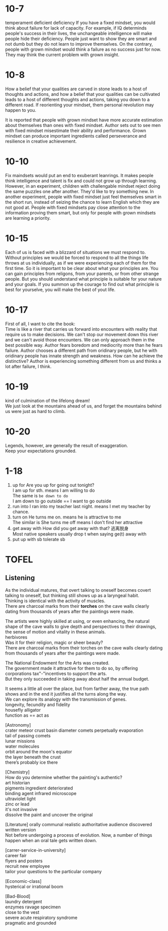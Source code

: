 # 10-7
temperament
deficient deficiency
If you have a fixed mindset, you would think about failure for lack of capacity. For example, if IQ determinds people's
success in their lives, the unchangeable intelligence will make people hide their deficiency. People just want to show
they are smart and not dumb but they do not learn to improve themselves. On the contrary, people with grown mindset would
think a failure as no success just for now. They may think the current problem with grown insight.

# 10-8

How a belief that your qualities are carved in stone leads to a host of thoughts and actions, and how a belief that
your qualities can be cultivated leads to a host of different thoughts and actions, taking you down
to a different road. If reorienting your mindset, them personal revolution may happen to you.

It is reported that people with grown mindset have more accurate estimation about themselves than ones with fixed
mindset. Author sets out to see men with fixed mindset misestimate their ability and performance. Grown mindset
can produce important ingredients called perseverance and resilience in creative achievement.

# 10-10

Fix maindsets would put an end to exuberant leanrings. It makes people think intelligence and talent is fix and could
not grow up through learning. However, in an experiment, children with challengable mindset reject doing the same puzzles
one after another. They'd like to try something new. In another experiment, people with fixed mindset just feel themselves
smart in the short run, instead of seizing the chance to learn English which they are not good at. People with fixed
mindsets pay close attention to the information proving them smart, but only for people with grown mindsets are learning
a priority.

# 10-15

Each of us is faced with a blizzard of situations we must respond to. Without principles we would be forced to
respond to all the things life throws at us individually, as if we were experiencing each of them for the first
time. So it is important to be clear about what your principles are. You can gain principles from religons, from
 your parents, or from other strange people. But you should understand what principle is suitable for your nature and your goals.
 If you summon up the courage to find out what principle is best for yourselve, you will make the best of yout life.

# 10-17

First of all, I want to cite the book:  
Time is like a river that carries us forward into encounters with reality that require us to make decisions. We can't stop our movement down this river and we can't avoid those encounters. We can only approach them in the best possible way. Author fears boredom and mediocrity more than he fears failure. Author chooses a different path from oridinary people, but he with oridinary people has innate strength and weakness. How can he achieve the distinctive? Author is experiencing something different from us and thinks a lot after failure, I think.

# 10-19
kind of culmination of the lifelong dream!  
We just look at the mountains ahead of us, and forget the mountains behind us were just as hard to climb.

# 10-20

Legends, however, are generally the result of exaggeration.  
Keep your expectations grounded.

# 1-18

1. up for
Are you up for going out tonight?  
I am up for sth. means I am willing to do  
The same is ```be down to do```  
I am down to go outside == I want to go outside  
2. run into
I ran into my teacher last night. means I met my teacher by chance.  
3. turn on
He turns me on. means he is attractive to me  
The similar is She turns me off means I don't find her attractive  
4. get away with
How did you get away with that? 逃离脱身  
Most native speakers usually drop t when saying ge(t) away with
5. put up with sb
tolerate sb

# TOFEL

## Listening

As the individual matures, that overt talking to oneself becomes covert talking to oneself, but thinking still shows up as a laryngeal habit.    
Thinking is identical with the activity of muscles.  
There are charcoal marks from their **torches** on the cave walls clearly dating from thousands of years after the paintings were made.  

The artists were highly skilled at using, or even enhancing, the natural shape of the cave walls to give depth and perspectives to their drawings, the sense of motion and vitality in these animals.  
herbivores  
Was it for their religion, magic or sheer beauty?   
There are charcoal marks from their torches on the cave walls clearly dating from thousands of years after the paintings were made.

The National Endowment for the Arts was created.  
The government made it attractive for them to do so, by offering corporations tax"-"incentives to support the arts.  
But they only succeeded in taking away about half the annual budget.  

It seems a little all over the place, but from farther away, the true path shows and in the end it justifies all the turns along the way.  
We can explore its analogy with the transmission of genes.  
longevity, fecundity and fidelity  
housefly alligator   
function as == act as

[Astronomy]  
crater meteor crust basin diameter comets perpetually evaporation   
tail of passing comets  
lunar missions  
water molecules  
orbit around the moon's equator  
the layer beneath the crust  
there’s probably ice there  

[Chemistry]  
How do you determine whether the painting's authentic?  
art historian  
pigments ingredient deteriorated  
binding agent
infrared microscope  
ultraviolet light  
zinc or lead  
it's not invasive    
dissolve the paint and uncover the original  

[Literature]
orally communal realistic authoritative audience discovered    
written version  
Not before undergoing a process of evolution. Now, a number of things happen when an oral tale gets written down.  

[carrer-service-in-university]  
career fair  
flyers and posters  
recruit new employee  
tailor your questions to the particular company  

[Economic-class]  
hysterical or irrational boom  

[Bad-Blood]  
laundry detergent  
enzymes ravage specimen    
close to the vest  
severe acute respiratory syndrome  
pragmatic and grounded  